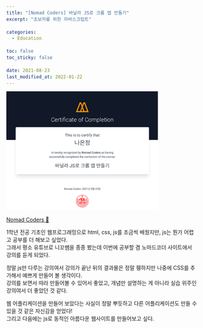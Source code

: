 ```yaml
---
title: "[Nomad Coders] 바닐라 JS로 크롬 앱 만들기"
excerpt: "초보자를 위한 자바스크립트"

categories:
  - Education

toc: false
toc_sticky: false

date: 2021-08-23
last_modified_at: 2022-01-22
---
```


<img src="/assets/images/21082301/21082301_1.png" width="400em">  

[Nomad Coders 🔗](https://nomadcoders.co)  

1학년 전공 기초인 웹프로그래밍으로 html, css, js를 조금씩 배웠지만, js는 뭔가 어렵고 공부를 더 해보고 싶었다.  
그래서 평소 유튜브로 니꼬쌤을 종종 봤는데 이번에 공부할 겸 노마드코더 사이트에서 강의를 듣게 되었다.  

정말 js만 다루는 강의여서 강의가 끝난 뒤의 결과물은 정말 휑하지만 나중에 CSS를 추가해서 예쁘게 만들어 볼 생각이다.  
강의를 보면서 따라 만들어볼 수 있어서 좋았고, 개념만 설명하는 게 아니라 실습 위주인 강의여서 더 좋았던 것 같다.  

웹 어플리케이션을 만들어 보았다는 사실이 정말 뿌듯하고 다른 어플리케이션도 만들 수 있을 것 같은 자신감을 얻었다!  
그리고 다음에는 js로 동적인 아름다운 웹사이트를 만들어보고 싶다.  
